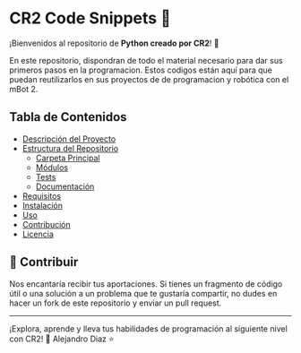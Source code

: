 # CR2 Code Snippets 🚀

¡Bienvenidos al repositorio de **Python creado por CR2**! 🤖

En este repositorio, dispondran de todo el material necesario para dar sus primeros pasos en la programacion. Estos codigos están aquí para que puedan reutilizarlos en sus proyectos de de programacion y robótica con el mBot 2.

## Tabla de Contenidos

- [Descripción del Proyecto](#descripción-del-proyecto)
- [Estructura del Repositorio](#estructura-del-repositorio)
  - [Carpeta Principal](#carpeta-principal)
  - [Módulos](#módulos)
  - [Tests](#tests)
  - [Documentación](#documentación)
- [Requisitos](#requisitos)
- [Instalación](#instalación)
- [Uso](#uso)
- [Contribución](#contribución)
- [Licencia](#licencia)

## 🌟 Contribuir

Nos encantaría recibir tus aportaciones. Si tienes un fragmento de código útil o una solución a un problema que te gustaría compartir, no dudes en hacer un fork de este repositorio y enviar un pull request.

---

¡Explora, aprende y lleva tus habilidades de programación al siguiente nivel con CR2! 🚀
Alejandro Diaz ⭐
